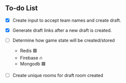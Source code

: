 




## To-do List

- [x] Create input to accept team names and create draft.

- [x] Generate draft links after a new draft is created.

- [ ] Determine how game state will be created/stored
     - Redis 🟥
     - Firebase 🔥
     - Mongodb  🟩

- [ ] Create unique rooms for draft room created    